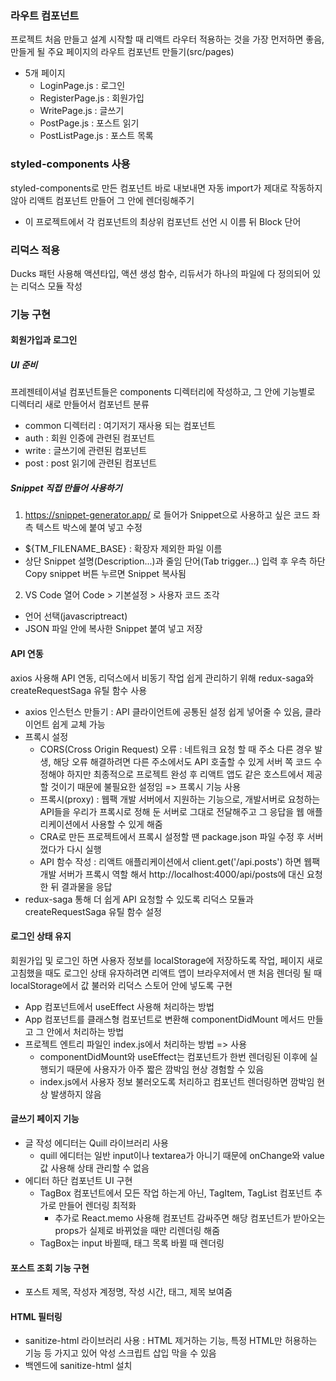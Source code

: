 ### 라우트 컴포넌트

프로젝트 처음 만들고 설계 시작할 때 리액트 라우터 적용하는 것을 가장 먼저하면 좋음, 만들게 될 주요 페이지의 라우트 컴포넌트 만들기(src/pages)

- 5개 페이지
  - LoginPage.js : 로그인
  - RegisterPage.js : 회원가입
  - WritePage.js : 글쓰기
  - PostPage.js : 포스트 읽기
  - PostListPage.js : 포스트 목록

### styled-components 사용

styled-components로 만든 컴포넌트 바로 내보내면 자동 import가 제대로 작동하지 않아 리액트 컴포넌트 만들어 그 안에 렌더링해주기

- 이 프로젝트에서 각 컴포넌트의 최상위 컴포넌트 선언 시 이름 뒤 Block 단어

### 리덕스 적용

Ducks 패턴 사용해 액션타입, 액션 생성 함수, 리듀서가 하나의 파일에 다 정의되어 있는 리덕스 모듈 작성

### 기능 구현

#### 회원가입과 로그인

##### UI 준비

프레젠테이셔널 컴포넌트들은 components 디렉터리에 작성하고, 그 안에 기능별로 디렉터리 새로 만들어서 컴포넌트 분류

- common 디렉터리 : 여기저기 재사용 되는 컴포넌트
- auth : 회원 인증에 관련된 컴포넌트
- write : 글쓰기에 관련된 컴포넌트
- post : post 읽기에 관련된 컴포넌트

##### Snippet 직접 만들어 사용하기

1. https://snippet-generator.app/ 로 들어가 Snippet으로 사용하고 싶은 코드 좌측 텍스트 박스에 붙여 넣고 수정

- ${TM_FILENAME_BASE} : 확장자 제외한 파일 이름
- 상단 Snippet 설명(Description...)과 줄임 단어(Tab trigger...) 입력 후 우측 하단 Copy snippet 버튼 누르면 Snippet 복사됨

2. VS Code 열어 Code > 기본설정 > 사용자 코드 조각

- 언어 선택(javascriptreact)
- JSON 파일 안에 복사한 Snippet 붙여 넣고 저장

#### API 연동

axios 사용해 API 연동, 리덕스에서 비동기 작업 쉽게 관리하기 위해 redux-saga와 createRequestSaga 유틸 함수 사용

- axios 인스턴스 만들기 : API 클라이언트에 공통된 설정 쉽게 넣어줄 수 있음, 클라이언트 쉽게 교체 가능
- 프록시 설정
  - CORS(Cross Origin Request) 오류 : 네트워크 요청 할 때 주소 다른 경우 발생, 해당 오류 해결하려면 다른 주소에서도 API 호출할 수 있게 서버 쪽 코드 수정해야 하지만 최종적으로 프로젝트 완성 후 리액트 앱도 같은 호스트에서 제공할 것이기 때문에 불필요한 설정임 => 프록시 기능 사용
  - 프록시(proxy) : 웹팩 개발 서버에서 지원하는 기능으로, 개발서버로 요청하는 API들을 우리가 프록시로 정해 둔 서버로 그대로 전달해주고 그 응답을 웹 애플리케이션에서 사용할 수 있게 해줌
  - CRA로 만든 프로젝트에서 프록시 설정할 땐 package.json 파일 수정 후 서버 껐다가 다시 실행
  - API 함수 작성 : 리액트 애플리케이션에서 client.get('/api.posts') 하면 웹팩 개발 서버가 프록시 역할 해서 http://localhost:4000/api/posts에 대신 요청한 뒤 결과물을 응답
- redux-saga 통해 더 쉽게 API 요청할 수 있도록 리덕스 모듈과 createRequestSaga 유틸 함수 설정

#### 로그인 상태 유지

회원가입 및 로그인 하면 사용자 정보를 localStorage에 저장하도록 작업,
페이지 새로고침했을 때도 로그인 상태 유자하려면 리액트 앱이 브라우저에서 맨 처음 렌더링 될 때 localStorage에서 값 불러와 리덕스 스토어 안에 넣도록 구현

- App 컴포넌트에서 useEffect 사용해 처리하는 방법
- App 컴포넌트를 클래스형 컴포넌트로 변환해 componentDidMount 메서드 만들고 그 안에서 처리하는 방법
- 프로젝트 엔트리 파일인 index.js에서 처리하는 방법 => 사용
  - componentDidMount와 useEffect는 컴포넌트가 한번 렌더링된 이후에 실행되기 때문에 사용자가 아주 짧은 깜박임 현상 경험할 수 있음
  - index.js에서 사용자 정보 불러오도록 처리하고 컴포넌트 렌더링하면 깜박임 현상 발생하지 않음

#### 글쓰기 페이지 기능

- 글 작성 에디터는 Quill 라이브러리 사용
  - quill 에디터는 일반 input이나 textarea가 아니기 때문에 onChange와 value 값 사용해 상태 관리할 수 없음
- 에디터 하단 컴포넌트 UI 구현
  - TagBox 컴포넌트에서 모든 작업 하는게 아닌, TagItem, TagList 컴포넌트 추가로 만들어 렌더링 최적화
    - 추가로 React.memo 사용해 컴포넌트 감싸주면 해당 컴포넌트가 받아오는 props가 실제로 바뀌었을 때만 리렌더링 해줌
  - TagBox는 input 바뀔때, 태그 목록 바뀔 때 렌더링

#### 포스트 조회 기능 구현

- 포스트 제목, 작성자 계정명, 작성 시간, 태그, 제목 보여줌

#### HTML 필터링

- sanitize-html 라이브러리 사용 : HTML 제거하는 기능, 특정 HTML만 허용하는 기능 등 가지고 있어 악성 스크립트 삽입 막을 수 있음
- 백엔드에 sanitize-html 설치
